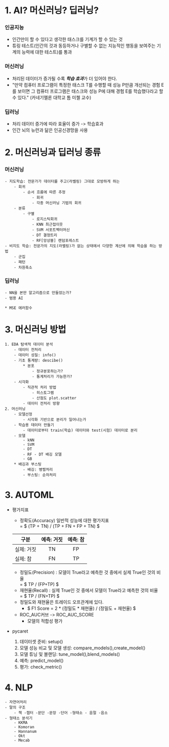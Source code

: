 # 1. AI? 머신러닝? 딥러닝? 
### 인공지능
- 인간만이 할 수 있다고 생각한 태스크를 기계가 할 수 있는 것
- 튜링 테스트(인간의 것과 동등하거나 구별할 수 없는 지능적인 행동을 보여주는 기계의 능력에 대한 테스트)를 통과

### 머신러닝
- 처리된 데이터가 증가될 수록 ***학습 효과***가 더 있어야 한다.
- "만약 컴퓨터 프로그램이 특정한 태스크 T를 수행할 때 성능 P만큼 개선되는 경험 E를 보이면 그 컴퓨터 프로그램은 태스크와 성능 P에 대해 경험 E를 학습했다라고 할 수 있다." (카네기멜론 대학교 톰 미첼 교수)

### 딥러닝
- 처리 데이터 증가에 따라 효율이 증가 -> 학습효과
- 인간 뇌의 뉴런과 닮은 인공신경망을 사용

# 2. 머신러닝과 딥러닝 종류
### 머신러닝
    - 지도학습: 전문가가 데이터를 주고(라벨링) 그대로 모방하게 하는
        - 회귀
            - 순서 흐름에 따른 추정 
                - 회귀
                - 각종 머신러닝 기법의 회귀
        - 분류
            - 구별
                - 로지스틱회귀
                - KNN 최근접이웃
                - SVM 서포트벡터머신
                - DT 결정트리
                - RF[앙상블] 랜덤포레스트
    - 비지도 학습: 전문가의 지도(라벨링)가 없는 상태에서 다양한 계산에 의해 학습을 하는 방법
        - 군집
        - 패턴
        - 차원축소
### 딥러닝
    - NN을 본딴 알고리즘으로 만들었는가?
    - 범용 AI

    * MSE 에러함수


# 3. 머신러닝 방법
    1. EDA 탐색적 데이터 분석
        - 데이터 전처리
        - 데이터 성질: info()
        - 기초 통계량: descibe()
            * 분포
                - 정규분포하는가?
                - 통계처리가 가능한가?
        - 시각화
            - 직관적 처리 방법
                - 히스토그램
                - 산점도 plot.scatter
            - 데이터 전처리 방향
    2. 머신러닝
        - 모델선정
            - 시각화 기반으로 분리가 일어나는가
        - 학습용 데이터 만들기
            - 데이터로부터 train(학습) 데이터와 test(시험) 데이터로 분리
        - 모델
            - kNN
            - SVM
            - DT
            - RF - DT 배깅 모델
            - GB
        * 배깅과 부스팅
            - 배깅: 병렬처리
            - 부스팅: 순차처리

# 3. AUTOML
- 평가지표
    - 정확도(Accuracy) 일반적 성능에 대한 평가지표    
    = $ (TP + TN) / (TP + FN + FP + TN) $    
       
         
    |구분|예측: 거짓|예측: 참|
    |--|:--:|:--:|
    |실제: 거짓|TN|FP|
    |실제: 참|FN|TP|

    - 정밀도(Precision) : 모델이 True라고 예측한 것 중에서 실제 True인 것의 비율   
    = $ TP / (FP+TP) $ 
    - 재현율(Recall) : 실제 True인 것 중에서 모델이 True라고 예측한 것의 비율    
    = $ TP / (FN+TP) $
    - 정밀도와 재현율은 트레이드 오프관계에 있다.
        - $ F1 Score = 2 * (정밀도 * 재현율) / (정밀도 + 재현율) $
    - ROC_AUC커브 -> ROC_AUC_SCORE
        - 모델의 적합성 평가

- pycaret
    1. 데이터셋 준비: setup()
    2. 모델 성능 비교 및 모델 생성: compare_models(),create_model()
    3. 모델 튜닝 및 블랜딩: tune_model(),blend_models()
    4. 예측: predict_model()
    5. 평가: check_metric()

# 4. NLP
    - 자연어처리
    - 말의 구조
        - 책 -챕터 -문단 -문장 -단어 -형태소 - 음절 -음소
    - 형태소 분석기
        - KKMA
        - Komoran
        - Hannanum
        - Okt
        - Mecab
